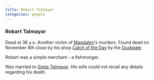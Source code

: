 ```yaml
---
title: Robart Talmayar
categories: people
---
```


### Robart Talmayar
Dead at 38 y.o. Another victim of [Magdalen](Magdalen)'s murders. Found dead on November 8th close by his shop [Catch of the Day](CatchOfTheDay) by the [Duskgate](Magdalen#Ratwater). 

Robart was a simple merchant - a fishmonger. 

Was married to [Greta Talmayar](GretaTalmayar). His wife could not recall any details regarding his death.
